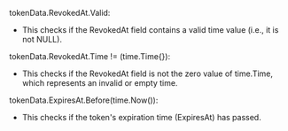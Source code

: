 tokenData.RevokedAt.Valid: 
- This checks if the RevokedAt field contains a valid time value (i.e., it is not NULL).

tokenData.RevokedAt.Time != (time.Time{}):
 - This checks if the RevokedAt field is not the zero value of time.Time, which represents an invalid or empty time.

 tokenData.ExpiresAt.Before(time.Now()): 
 - This checks if the token's expiration time (ExpiresAt) has passed.